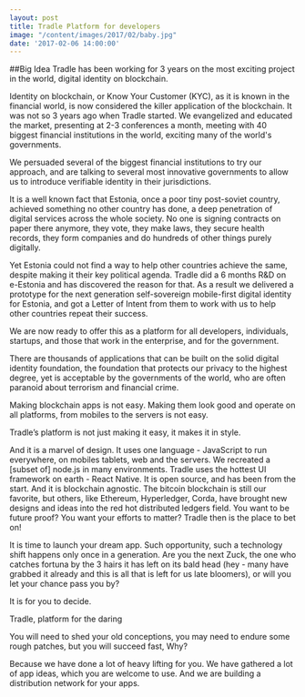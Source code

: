 ```yaml
---
layout: post
title: Tradle Platform for developers
image: "/content/images/2017/02/baby.jpg"
date: '2017-02-06 14:00:00'
---
```


##Big Idea
Tradle has been working for 3 years on the most exciting project in the world, digital identity on blockchain. 

Identity on blockchain, or Know Your Customer (KYC), as it is known in the financial world, is now considered the killer application of the blockchain. It was not so 3 years ago when Tradle started. We evangelized and educated the market, presenting at 2-3 conferences a month, meeting with 40 biggest financial institutions in the world, exciting many of the world's governments.

We persuaded several of the biggest financial institutions to try our approach, and are talking to several most innovative governments to allow us to introduce verifiable identity in their jurisdictions. 

It is a well known fact that Estonia, once a poor tiny post-soviet country, achieved something no other country has done, a deep penetration of digital services across the whole society. No one is signing contracts on paper there anymore, they vote, they make laws, they secure health records, they form companies and do hundreds of other things purely digitally. 

Yet Estonia could not find a way to help other countries achieve the same, despite making it their key political agenda. Tradle did a 6 months R&D on e-Estonia and has discovered the reason for that. As a result we delivered a prototype for the next generation self-sovereign mobile-first digital identity for Estonia, and got a Letter of Intent from them to work with us to help other countries repeat their success.

We are now ready to offer this as a platform for all developers, individuals, startups, and those that work in the enterprise, and for the government. 

There are thousands of applications that can be built on the solid digital identity foundation, the foundation that protects our privacy to the highest degree, yet is acceptable by the governments of the world, who are often paranoid about terrorism and financial crime.

Making blockchain apps is not easy. Making them look good and operate on all platforms, from mobiles to the servers is not easy. 

Tradle’s platform is not just making it easy, it makes it in style.

And it is a marvel of design. It uses one language - JavaScript to run everywhere, on mobiles tablets, web and the servers. We recreated a [subset of] node.js in many environments. Tradle uses the hottest UI framework on earth - React Native. It is open source, and has been from the start. And it is blockchain agnostic. The bitcoin blockchain is still our favorite, but others, like Ethereum, Hyperledger, Corda, have brought new designs and ideas into the red hot distributed ledgers field. You want to be future proof? You want your efforts to matter? Tradle then is the place to bet on!

It is time to launch your dream app. Such opportunity, such a technology shift happens only once in a generation. Are you the next Zuck, the one who catches fortuna by the 3 hairs it has left on its bald head (hey - many have grabbed it already and this is all that is left for us late bloomers), or will you let your chance pass you by? 

It is for you to decide.

Tradle, 
platform 
for 
the 
daring

You will need to shed your old conceptions, 
you may need to endure some rough patches,
but you will succeed fast,
Why?

Because we have done a lot of heavy lifting for you.
We have gathered a lot of app ideas, which you are welcome to use.
And we are building a distribution network for your apps.




